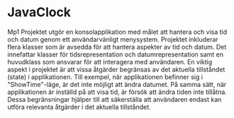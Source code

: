 # JavaClock
Mp1
Projektet utgör en konsolapplikation med målet att hantera och visa tid och datum genom ett användarvänligt menysystem. Projektet inkluderar flera klasser som är avsedda för att hantera aspekter av tid och datum. Det innefattar klasser för tidsrepresentation och datumrepresentation samt en huvudklass som ansvarar för att interagera med användaren. En viktig aspekt i projektet är att vissa åtgärder begränsas av det aktuella tillståndet (state) i applikationen. Till exempel, när applikationen befinner sig i "ShowTime"-läge, är det inte möjligt att ändra datumet. På samma sätt, när applikationen är inställd på att visa tid, är försök att ändra tiden inte tillåtna. Dessa begränsningar hjälper till att säkerställa att användaren endast kan utföra relevanta åtgärder i det aktuella tillståndet.
